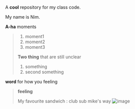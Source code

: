 A **cool** repository for my class code.

My name is Nim.

**A-ha** moments
>1. moment1
>2. moment2
>3. moment3
>
>**Two thing** that are still unclear
>1. something
>2. second something
>

**word** for how you feeling
>**feeling**
>
>My favourite sandwich : club sub mike's way
>![image](https://www.jerseymikes.ca/media/static/menu/products/lg/8-club-sub-reg.jpg)
